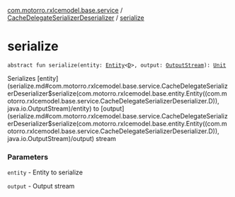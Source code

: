 [com.motorro.rxlcemodel.base.service](../index.md) / [CacheDelegateSerializerDeserializer](index.md) / [serialize](./serialize.md)

# serialize

`abstract fun serialize(entity: `[`Entity`](../../com.motorro.rxlcemodel.base.entity/-entity/index.md)`<`[`D`](index.md#D)`>, output: `[`OutputStream`](http://docs.oracle.com/javase/6/docs/api/java/io/OutputStream.html)`): `[`Unit`](https://kotlinlang.org/api/latest/jvm/stdlib/kotlin/-unit/index.html)

Serializes [entity](serialize.md#com.motorro.rxlcemodel.base.service.CacheDelegateSerializerDeserializer$serialize(com.motorro.rxlcemodel.base.entity.Entity((com.motorro.rxlcemodel.base.service.CacheDelegateSerializerDeserializer.D)), java.io.OutputStream)/entity) to [output](serialize.md#com.motorro.rxlcemodel.base.service.CacheDelegateSerializerDeserializer$serialize(com.motorro.rxlcemodel.base.entity.Entity((com.motorro.rxlcemodel.base.service.CacheDelegateSerializerDeserializer.D)), java.io.OutputStream)/output) stream

### Parameters

`entity` - Entity to serialize

`output` - Output stream